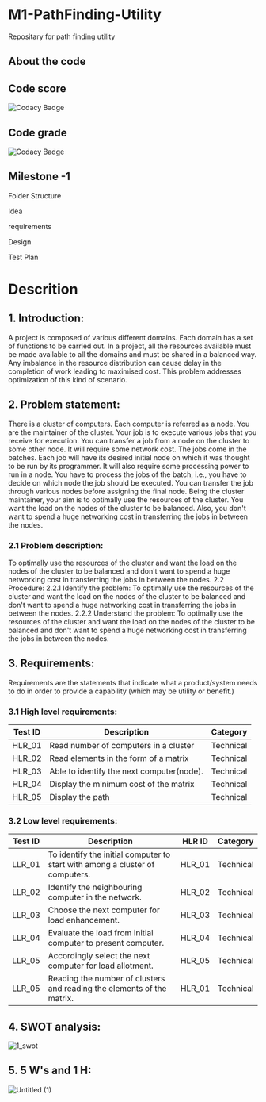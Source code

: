 # M1-PathFinding-Utility

Repositary for path finding utility

## About the code
## Code score
![Codacy Badge](https://api.codiga.io/project/31226/score/svg)

## Code grade
![Codacy Badge](https://api.codiga.io/project/31226/status/svg)




## Milestone -1

Folder Structure

Idea

requirements

Design

Test Plan

# Descrition

## 1.  Introduction:
A project is composed of various different domains. Each domain has a set of functions to be carried out. In a project, all the resources available must be made available to all the domains and must be shared in a balanced way. Any imbalance in the resource distribution can cause delay in the completion of work leading to maximised cost. This problem addresses optimization of this kind of scenario.
 
 
## 2.  Problem statement:
There is a cluster of computers. Each computer is referred as a  	node. You are the maintainer of the cluster. Your job is to execute various jobs that you receive for execution. You can transfer a job from a node on the cluster to some other node. It will require some network cost.
The jobs come in the batches. Each job will have its desired initial node on which it was thought to be run by its programmer. It will also require some processing power to run in a node. You have to process the jobs of the batch, i.e., you have to decide on which node the job should be executed. You can transfer the job through various nodes before assigning the final node.
Being the cluster maintainer, your aim is to optimally use the resources of the cluster. You want the load on the nodes of the cluster to be balanced. Also, you don't want to spend a huge networking cost in transferring the jobs in between the nodes.
 


### 2.1                Problem description:
To optimally use the resources of the cluster and want the load on the nodes of the cluster to be balanced and don't want to spend a huge networking cost in transferring the jobs in between the nodes.
          2.2          Procedure:
         2.2.1 Identify the problem:
To optimally use the resources of the cluster and want the load on the nodes of the cluster to be balanced and don't want to spend a huge networking cost in transferring the jobs in between the nodes.
         2.2.2 Understand the problem:
To optimally use the resources of the cluster and want the load on the nodes of the cluster to be balanced and don't want to spend a huge networking cost in transferring the jobs in between the nodes.
 
## 3.  Requirements:
Requirements are the statements that indicate what a product/system needs to do in order to provide a capability (which may be utility or benefit.) 
 



### 3.1          High level requirements:

| Test ID | Description | Category | 
|---------|-------------|----------|
|HLR_01 |Read number of computers in a cluster | Technical |
| HLR_02 |Read elements in the form of a matrix |Technical |
|HLR_03|Able to identify the next computer(node).| Technical |
|HLR_04|Display the minimum cost of the matrix | Technical |
|HLR_05|Display the path |Technical|
 
### 3.2          Low level requirements:

| Test ID | Description |HLR ID | Category | 
|---------|-------------|-------|----------|
|LLR_01|To identify the initial computer to start with among a cluster of computers.|HLR_01| Technical |
|LLR_02| Identify the neighbouring computer in the network.|HLR_02| Technical |
|LLR_03| Choose the next computer for load enhancement.|HLR_03| Technical |
|LLR_04| Evaluate the load from initial computer to present computer.|HLR_04| Technical |
|LLR_05| Accordingly select the next computer for load allotment.|HLR_05| Technical |
LLR_05|Reading the number of clusters and reading the elements of the matrix.|HLR_01| Technical |
 
## 4.  SWOT analysis:

![1_swot](https://user-images.githubusercontent.com/98843684/156121273-3e6cea85-5266-409b-903d-94c148a86b6c.png)




 
## 5.  5 W's and 1 H:


![Untitled (1)](https://user-images.githubusercontent.com/98843684/156121126-7f918fef-1137-4fa9-b861-5692ccdbbaf9.png)


